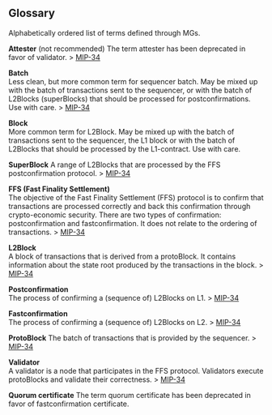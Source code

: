 ## Glossary

Alphabetically ordered list of terms defined through MGs.

**Attester**  (not recommended)
The term attester has been deprecated in favor of validator. > [MIP-34](./MIP/mip-34)

**Batch**  
Less clean, but more common term for sequencer batch. May be mixed up with the batch of transactions sent to the sequencer, or with the batch of L2Blocks (superBlocks) that should be processed for postconfirmations. Use with care. > [MIP-34](./MIP/mip-34)

**Block**  
More common term for L2Block. May be mixed up with the batch of transactions sent to the sequencer, the L1 block or with the batch of L2Blocks that should be processed by the L1-contract. Use with care.

**SuperBlock**
A range of L2Blocks that are processed by the FFS postconfirmation protocol. > [MIP-34](./MIP/mip-34)

**FFS (Fast Finality Settlement)**  
The objective of the Fast Finality Settlement (FFS) protocol is to confirm that transactions are processed correctly and back this confirmation through crypto-economic security. There are two types of confirmation: postconfirmation and fastconfirmation. It does not relate to the ordering of transactions. > [MIP-34](./MIP/mip-34)

**L2Block**  
A block of transactions that is derived from a protoBlock. It contains information about the state root produced by the transactions in the block. > [MIP-34](./MIP/mip-34)

**Postconfirmation**  
The process of confirming a (sequence of) L2Blocks on L1. > [MIP-34](./MIP/mip-34)

**Fastconfirmation**  
The process of confirming a (sequence of) L2Blocks on L2. > [MIP-34](./MIP/mip-34)

**ProtoBlock**
The batch of transactions that is provided by the sequencer. > [MIP-34](./MIP/mip-34)

**Validator**  
A validator is a node that participates in the FFS protocol. Validators execute protoBlocks and validate their correctness. > [MIP-34](./MIP/mip-34)

**Quorum certificate**
The term quorum certificate has been deprecated in favor of fastconfirmation certificate.
